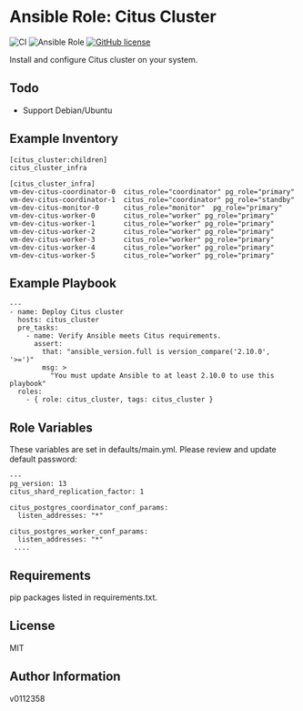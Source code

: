 
Ansible Role: Citus Cluster
=========

![CI](https://github.com/v0112358/ansible-role-citus-cluster/actions/workflows/main.yml/badge.svg) ![Ansible Role](https://img.shields.io/ansible/role/d/55983) [![GitHub license](https://img.shields.io/github/license/v0112358/ansible-role-citus-cluster)](https://github.com/v0112358/ansible-role-citus-cluster/blob/master/LICENSE.md)

Install and configure Citus cluster on your system.

Todo
------------
- Support Debian/Ubuntu

Example Inventory
------------
```
[citus_cluster:children]
citus_cluster_infra

[citus_cluster_infra]
vm-dev-citus-coordinator-0  citus_role="coordinator" pg_role="primary"
vm-dev-citus-coordinator-1  citus_role="coordinator" pg_role="standby"
vm-dev-citus-monitor-0      citus_role="monitor"  pg_role="primary"
vm-dev-citus-worker-0       citus_role="worker" pg_role="primary"
vm-dev-citus-worker-1       citus_role="worker" pg_role="primary"
vm-dev-citus-worker-2       citus_role="worker" pg_role="primary"
vm-dev-citus-worker-3       citus_role="worker" pg_role="primary"
vm-dev-citus-worker-4       citus_role="worker" pg_role="primary"
vm-dev-citus-worker-5       citus_role="worker" pg_role="primary"
```
Example Playbook
------------

```
---
- name: Deploy Citus cluster
  hosts: citus_cluster
  pre_tasks:
    - name: Verify Ansible meets Citus requirements.
      assert:
        that: "ansible_version.full is version_compare('2.10.0', '>=')"
        msg: >
          "You must update Ansible to at least 2.10.0 to use this playbook"
  roles:
    - { role: citus_cluster, tags: citus_cluster }
```

Role Variables
--------------

These variables are set in defaults/main.yml. Please review and update default password:
```
---
pg_version: 13
citus_shard_replication_factor: 1

citus_postgres_coordinator_conf_params:
  listen_addresses: "*"

citus_postgres_worker_conf_params:
  listen_addresses: "*"
 ....
```

Requirements
------------

pip packages listed in requirements.txt.

License
-------

MIT

Author Information
------------------
v0112358